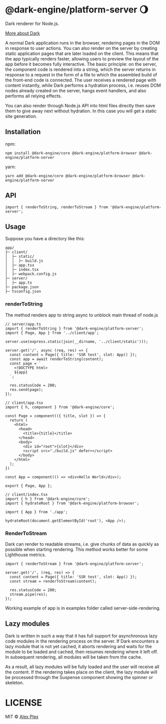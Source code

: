 # @dark-engine/platform-server 🌖

Dark renderer for Node.js.

[More about Dark](https://github.com/atellmer/dark)

A normal Dark application runs in the browser, rendering pages in the DOM in response to user actions. You can also render on the server by creating static application pages that are later loaded on the client. This means that the app typically renders faster, allowing users to preview the layout of the app before it becomes fully interactive.
The basic principle: on the server, the component code is rendered into a string, which the server returns in response to a request in the form of a file to which the assembled build of the front-end code is connected. The user receives a rendered page with content instantly, while Dark performs a hydration process, i.e. reuses DOM nodes already created on the server, hangs event handlers, and also performs all relying effects.

You can also render through Node.js API into html files directly then save them to give away next without hydration. In this case you will get a static site generation.

## Installation
npm:
```
npm install @dark-engine/core @dark-engine/platform-browser @dark-engine/platform-server
```
yarn:
```
yarn add @dark-engine/core @dark-engine/platform-browser @dark-engine/platform-server
```

## API

```tsx
import { renderToString, renderToStream } from '@dark-engine/platform-server';
```

## Usage
Suppose you have a directory like this:

```
app/
├─ client/
│  ├─ static/
│  │  ├─ build.js
│  ├─ app.tsx
│  ├─ index.tsx
│  ├─ webpack.config.js
├─ server/
│  ├─ app.ts
├─ package.json
├─ tsconfig.json
```

### renderToString

The method renders app to string async to unblock main thread of node.js

```tsx
// server/app.ts
import { renderToString } from '@dark-engine/platform-server';
import { Page, App } from '../client/app';

server.use(express.static(join(__dirname, '../client/static')));

server.get('/', async (req, res) => {
  const content = Page({ title: 'SSR test', slot: App() });
  const app = await renderToString(content);
  const page = `
    <!DOCTYPE html>
    ${app}
  `;

  res.statusCode = 200;
  res.send(page);
});
```

```tsx
// client/app.tsx
import { h, component } from '@dark-engine/core';

const Page = component(({ title, slot }) => {
  return (
    <html>
      <head>
        <title>{title}</title>
      </head>
      <body>
        <div id="root">{slot}</div>
        <script src="./build.js" defer></script>
      </body>
    </html>
  );
})

const App = component(() => <div>Hello World</div>);

export { Page, App };
```

```tsx
// client/index.tsx
import { h } from '@dark-engine/core';
import { hydrateRoot } from '@dark-engine/platform-browser';

import { App } from './app';

hydrateRoot(document.getElementById('root'), <App />);
```

### RenderToStream

Dark can render to readable streams, i.e. give chunks of data as quickly as possible when starting rendering. This method works better for some Lighthouse metrics.

```tsx
import { renderToStream } from '@dark-engine/platform-server';

server.get('/', (req, res) => {
  const content = Page({ title: 'SSR test', slot: App() });
  const stream = renderToStream(content);

  res.statusCode = 200;
  stream.pipe(res);
});
```
Working example of app is in examples folder called server-side-rendering.

## Lazy modules

Dark is written in such a way that it has full support for asynchronous lazy code modules in the rendering process on the server. If Dark encounters a lazy module that is not yet cached, it aborts rendering and waits for the module to be loaded and cached, then resumes rendering where it left off. In subsequent rendering, all modules will be taken from the cache.

As a result, all lazy modules will be fully loaded and the user will receive all the content. If the rendering takes place on the client, the lazy module will be processed through the Suspense component showing the spinner or skeleton.

# LICENSE

MIT © [Alex Plex](https://github.com/atellmer)

